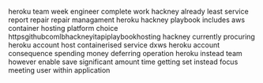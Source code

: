 heroku team week engineer complete work hackney already least service report repair repair managament heroku hackney playbook includes aws container hosting platform choice httpsgithubcomlbhackneyitapiplaybookhosting hackney currently procuring heroku account host containerised service dxws heroku account consequence spending money deferring operation heroku instead team however enable save significant amount time getting set instead focus meeting user within application